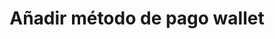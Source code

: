 ---
title: Añadir método de pago wallet
excerpt: Añade un método de pago de tipo billetera electrónica a la orden de pago
api:
  file: hotelpay.json
  operationId: addWalletMethod
deprecated: false
hidden: false
metadata:
  title: ''
  description: ''
  robots: index
next:
  description: ''
---